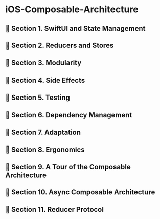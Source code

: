 # iOS-Composable-Architecture

## 🥑 Section 1. SwiftUI and State Management
## 🥑 Section 2. Reducers and Stores
## 🥑 Section 3. Modularity
## 🥑 Section 4. Side Effects
## 🥑 Section 5. Testing
## 🥑 Section 6. Dependency Management
## 🥑 Section 7. Adaptation
## 🥑 Section 8. Ergonomics
## 🥑 Section 9. A Tour of the Composable Architecture
## 🥑 Section 10. Async Composable Architecture
## 🥑 Section 11. Reducer Protocol
